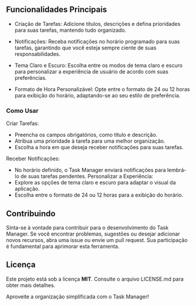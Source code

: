 ## Funcionalidades Principais
- Criação de Tarefas: Adicione títulos, descrições e defina prioridades para suas tarefas, mantendo tudo organizado.

- Notificações: Receba notificações no horário programado para suas tarefas, garantindo que você esteja sempre ciente de suas responsabilidades.

- Tema Claro e Escuro: Escolha entre os modos de tema claro e escuro para personalizar a experiência de usuário de acordo com suas preferências.

- Formato de Hora Personalizável: Opte entre o formato de 24 ou 12 horas para exibição do horário, adaptando-se ao seu estilo de preferência.

### Como Usar
Criar Tarefas:
- Preencha os campos obrigatórios, como título e descrição.
- Atribua uma prioridade à tarefa para uma melhor organização.
- Escolha a hora em que deseja receber notificações para suas tarefas.

Receber Notificações:
- No horário definido, o Task Manager enviará notificações para lembrá-lo de suas tarefas pendentes.
Personalizar a Experiência:
- Explore as opções de tema claro e escuro para adaptar o visual da aplicação.
- Escolha entre o formato de 24 ou 12 horas para a exibição do horário.

## Contribuindo
Sinta-se à vontade para contribuir para o desenvolvimento do Task Manager. Se você encontrar problemas, sugestões ou desejar adicionar novos recursos, abra uma issue ou envie um pull request. Sua participação é fundamental para aprimorar esta ferramenta.

## Licença
Este projeto está sob a licença **MIT**. Consulte o arquivo LICENSE.md para obter mais detalhes.

Aproveite a organização simplificada com o Task Manager!
